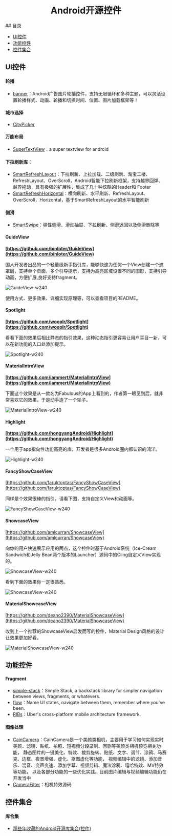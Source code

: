 <h1 align="center">Android开源控件</h1>
## 目录

* [UI控件](#UI控件)
* [功能控件](#功能控件)
* [控件集合](#控件集合)



## UI控件

#### 轮播

- [banner](https://github.com/youth5201314/banner)：Android广告图片轮播控件，支持无限循环和多种主题，可以灵活设置轮播样式、动画、轮播和切换时间、位置、图片加载框架等！



#### 城市选择

- [CityPicker](https://github.com/zaaach/CityPicker)



#### 万能布局

- [SuperTextView](https://github.com/lygttpod/SuperTextView)：a super textview for android



#### 下拉刷新库：

- [SmartRefreshLayout](https://github.com/scwang90/SmartRefreshLayout)：下拉刷新、上拉加载、二级刷新、淘宝二楼、RefreshLayout、OverScroll，Android智能下拉刷新框架，支持越界回弹、越界拖动，具有极强的扩展性，集成了几十种炫酷的Header和 Footer
- [SmartRefreshHorizontal](https://github.com/scwang90/SmartRefreshHorizontal)：横向刷新、水平刷新、RefreshLayout、OverScroll，Horizontal，基于SmartRefreshLayout的水平智能刷新



#### 侧滑

* [SmartSwipe](https://github.com/luckybilly/SmartSwipe)：弹性侧滑、滑动抽屉、下拉刷新、侧滑返回以及侧滑删除等



#### GuideView

**[https://github.com/binIoter/GuideView](https://github.com/binIoter/GuideView)**

国人开发者出品的一个轻量级新手指引库，能够快速为任何一个View创建一个遮罩层，支持单个页面，多个引导提示，支持为高亮区域设置不同的图形，支持引导动画，方便扩展,良好支持fragment。

![GuideView-w240](https://diycode.b0.upaiyun.com/photo/2017/e90bb8c58d5603b11714b4e6f3d01be6.png)

使用方式、更多效果、详细实现原理等，可以查看项目的README。



#### Spotlight

**[https://github.com/wooplr/Spotlight](https://github.com/wooplr/Spotlight)**

看看下面的效果后相比静态的指引效果，这种动态指引更容易让用户耳目一新，可以在新功能的入口处添加提示。

![Spotlight-w240](https://diycode.b0.upaiyun.com/photo/2017/602655b94fa451820d33a7b98f923503.gif)



#### MaterialIntroView

**[https://github.com/iammert/MaterialIntroView](https://github.com/iammert/MaterialIntroView)**

下面这个效果是从一款名为Fabulous的App上看到的，作者第一眼见到后，就非常喜欢它的效果，于是动手造了一个轮子。

![MaterialIntroView-w240](https://diycode.b0.upaiyun.com/photo/2017/481565db050c9b740f1337fb29e4c93d.gif)



#### Highlight

**[https://github.com/hongyangAndroid/Highlight](https://github.com/hongyangAndroid/Highlight)**

一个用于app指向性功能高亮的库，开发者是很多Android圈内都认识的鸿洋。

![Highlight-w240](https://diycode.b0.upaiyun.com/photo/2017/7d97601ac5466562103b26ad2b084626.gif)



#### FancyShowCaseView

[https://github.com/faruktoptas/FancyShowCaseView](https://github.com/faruktoptas/FancyShowCaseView)

同样是个效果很棒的指引，请看下图，支持自定义View和动画等。

![FancyShowCaseView-w240](https://diycode.b0.upaiyun.com/photo/2017/fb3ca0baa452e7682219d2322ce6472d.gif)



#### ShowcaseView

[https://github.com/amlcurran/ShowcaseView](https://github.com/amlcurran/ShowcaseView)

向你的用户快速展示应用的两点，这个控件时基于Android系统（Ice-Cream Sandwich和Jelly Bean两个版本的Launcher）源码中的Cling自定义View实现的。

![ShowcaseView-w240](https://diycode.b0.upaiyun.com/photo/2017/604401d0454277349b6b5e475cf8cdd7.png)

看到下面的效果你一定很熟悉。

![ShowcaseView-w240](https://diycode.b0.upaiyun.com/photo/2017/70999a9ff7e1bb9dcf27e2435a2e61fe.png)



#### MaterialShowcaseView

[https://github.com/deano2390/MaterialShowcaseView](https://github.com/deano2390/MaterialShowcaseView)

收到上一个推荐的ShowcaseView启发而写的控件，Material Design风格的设计让效果更加好看。

![MaterialShowcaseView-w240](https://diycode.b0.upaiyun.com/photo/2017/4119ffb7ddb8a0066df50ef8a4bf2fd7.gif)





## 功能控件

#### Fragment

* [simple-stack](https://github.com/Zhuinden/simple-stack)：Simple Stack, a backstack library for simpler navigation between views, fragments, or whatevers.
* [flow](https://github.com/square/flow)：Name UI states, navigate between them, remember where you've been.
* [RIBs](https://github.com/uber/RIBs)：Uber's cross-platform mobile architecture framework.



#### 图像处理

- [CainCamera](https://github.com/CainKernel/CainCamera)：CainCamera是一个美颜类相机，主要用于学习如何实现实时美颜、滤镜、贴纸、拍照、短视频分段录制、回删等美颜类相机预览相关功能， 静态图片的一键美化、特效、裁剪旋转、贴纸、文字、调节、涂鸦、马赛克、边框、夜景增强、虚化、抠图虚化等功能， 视频编辑中的滤镜、添加音乐、混音、变声变速、添加字幕、视频剪辑、魔法涂鸦、嘻哈特效、MV特效等功能， 以及各部分功能的一些优化实践。目前图片编辑与视频编辑功能仍在开发当中
- [CameraFilter](https://github.com/nekocode/CameraFilter)：相机特效源码





## 控件集合

#### 库合集

* [那些年收藏的Android开源库集合(控件)](https://www.jianshu.com/p/3baddcf948af)

